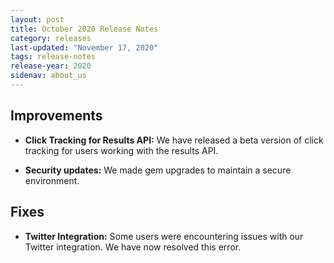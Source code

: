 ```yaml
---
layout: post
title: October 2020 Release Notes
category: releases
last-updated: "November 17, 2020"
tags: release-notes
release-year: 2020
sidenav: about_us
---
```


## Improvements

* **Click Tracking for Results API:** We have released a beta version of click tracking for users working with the results API.

* **Security updates:** We made gem upgrades to maintain a secure environment.

## Fixes

* **Twitter Integration:** Some users were encountering issues with our Twitter integration. We have now resolved this error.
